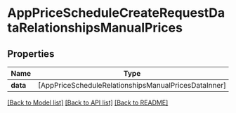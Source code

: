 # AppPriceScheduleCreateRequestDataRelationshipsManualPrices

## Properties
Name | Type | Description | Notes
------------ | ------------- | ------------- | -------------
**data** | [AppPriceScheduleRelationshipsManualPricesDataInner] |  | 

[[Back to Model list]](../README.md#documentation-for-models) [[Back to API list]](../README.md#documentation-for-api-endpoints) [[Back to README]](../README.md)


